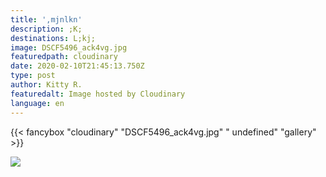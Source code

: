 ```yaml
---
title: ',mjnlkn'
description: ;K;
destinations: L;kj;
image: DSCF5496_ack4vg.jpg
featuredpath: cloudinary
date: 2020-02-10T21:45:13.750Z
type: post
author: Kitty R.
featuredalt: Image hosted by Cloudinary
language: en
---
```

{{< fancybox "cloudinary" "DSCF5496_ack4vg.jpg" "  undefined" "gallery" >}}

![](DSCF5496_ack4vg.jpg)
